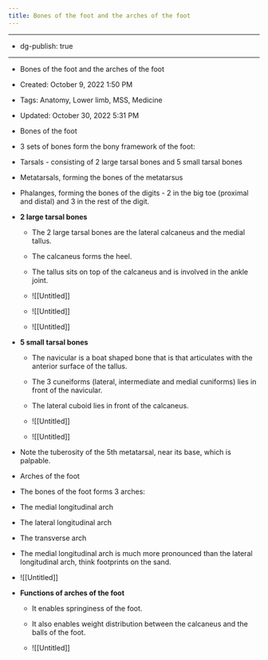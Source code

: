 ```yaml
---
title: Bones of the foot and the arches of the foot
---
```


- --

- dg-publish: true

- --

- Bones of the foot and the arches of the foot

- Created: October 9, 2022 1:50 PM

- Tags: Anatomy, Lower limb, MSS, Medicine

- Updated: October 30, 2022 5:31 PM

- Bones of the foot

- 3 sets of bones form the bony framework of the foot:

- Tarsals - consisting of 2 large tarsal bones and 5 small tarsal bones

- Metatarsals, forming the bones of the metatarsus

- Phalanges, forming the bones of the digits - 2 in the big toe (proximal and distal) and 3 in the rest of the digit.

- **2 large tarsal bones**
	 - The 2 large tarsal bones are the lateral calcaneus and the medial tallus.

	 - The calcaneus forms the heel.

	 - The tallus sits on top of the calcaneus and is involved in the ankle joint.

	 - ![[Untitled]]

	 - ![[Untitled]]

	 - ![[Untitled]]

- **5 small tarsal bones**
	 - The navicular is a boat shaped bone that is that articulates with the anterior surface of the tallus.

	 - The 3 cuneiforms (lateral, intermediate and medial cuniforms) lies in front of the navicular.

	 - The lateral cuboid lies in front of the calcaneus.

	 - ![[Untitled]]

	 - ![[Untitled]]

- Note the tuberosity of the 5th metatarsal, near its base, which is palpable.

- Arches of the foot

- The bones of the foot forms 3 arches:

- The medial longitudinal arch

- The lateral longitudinal arch

- The transverse arch

- The medial longitudinal arch is much more pronounced than the lateral longitudinal arch, think footprints on the sand.

- ![[Untitled]]

- **Functions of arches of the foot**
	 - It enables springiness of the foot.

	 - It also enables weight distribution between the calcaneus and the balls of the foot.

	 - ![[Untitled]]
